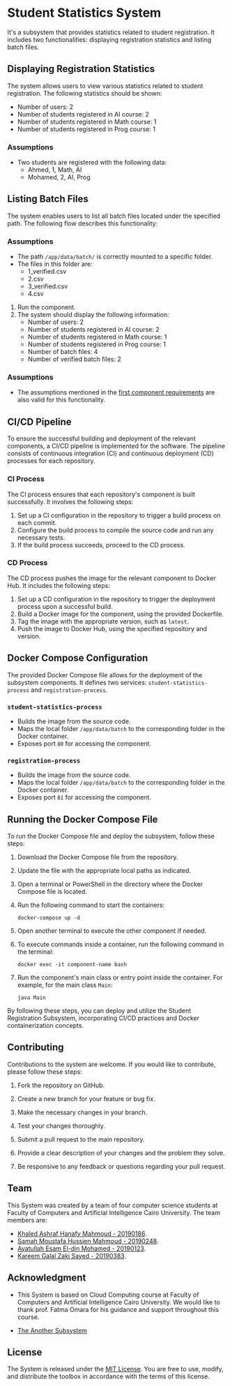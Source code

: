# Student Statistics System

It's a subsystem that provides statistics related to student registration. It includes two functionalities: displaying registration statistics and listing batch files.

## Displaying Registration Statistics

The system allows users to view various statistics related to student registration. The following statistics should be shown:

- Number of users: 2
- Number of students registered in AI course: 2
- Number of students registered in Math course: 1
- Number of students registered in Prog course: 1

### Assumptions

- Two students are registered with the following data:
  - Ahmed, 1, Math, AI
  - Mohamed, 2, AI, Prog

## Listing Batch Files

The system enables users to list all batch files located under the specified path. The following flow describes this functionality:

### Assumptions

- The path `/app/data/batch/` is correctly mounted to a specific folder.
- The files in this folder are:
  - 1_verified.csv
  - 2.csv
  - 3_verified.csv
  - 4.csv

1. Run the component.
2. The system should display the following information:
   - Number of users: 2
   - Number of students registered in AI course: 2
   - Number of students registered in Math course: 1
   - Number of students registered in Prog course: 1
   - Number of batch files: 4
   - Number of verified batch files: 2

### Assumptions

- The assumptions mentioned in the [first component requirements](https://github.com/KhaledAshrafH/Students-Registration-System) are also valid for this functionality.

## CI/CD Pipeline

To ensure the successful building and deployment of the relevant components, a CI/CD pipeline is implemented for the software. The pipeline consists of continuous integration (CI) and continuous deployment (CD) processes for each repository.

### CI Process

The CI process ensures that each repository's component is built successfully. It involves the following steps:

1. Set up a CI configuration in the repository to trigger a build process on each commit.
2. Configure the build process to compile the source code and run any necessary tests.
3. If the build process succeeds, proceed to the CD process.

### CD Process

The CD process pushes the image for the relevant component to Docker Hub. It includes the following steps:

1. Set up a CD configuration in the repository to trigger the deployment process upon a successful build.
2. Build a Docker image for the component, using the provided Dockerfile.
3. Tag the image with the appropriate version, such as `latest`.
4. Push the image to Docker Hub, using the specified repository and version.

## Docker Compose Configuration

The provided Docker Compose file allows for the deployment of the subsystem components. It defines two services: `student-statistics-process` and `registration-process`.

### `student-statistics-process`

- Builds the image from the source code.
- Maps the local folder `/app/data/batch` to the corresponding folder in the Docker container.
- Exposes port `80` for accessing the component.

### `registration-process`

- Builds the image from the source code.
- Maps the local folder `/app/data/batch` to the corresponding folder in the Docker container.
- Exposes port `81` for accessing the component.

## Running the Docker Compose File

To run the Docker Compose file and deploy the subsystem, follow these steps:

1. Download the Docker Compose file from the repository.
2. Update the file with the appropriate local paths as indicated.
3. Open a terminal or PowerShell in the directory where the Docker Compose file is located.
4. Run the following command to start the containers:

    ```
    docker-compose up -d
    ```

5. Open another terminal to execute the other component if needed.
6. To execute commands inside a container, run the following command in the terminal:

    ```
    docker exec -it component-name bash
    ```

7. Run the component's main class or entry point inside the container. For example, for the main class `Main`:

    ```
    java Main
    ```

By following these steps, you can deploy and utilize the Student Registration Subsystem, incorporating CI/CD practices and Docker containerization concepts.


## Contributing

Contributions to the system are welcome. If you would like to contribute, please follow these steps:

1. Fork the repository on GitHub.

2. Create a new branch for your feature or bug fix.

3. Make the necessary changes in your branch.

4. Test your changes thoroughly.

5. Submit a pull request to the main repository.

6. Provide a clear description of your changes and the problem they solve.

7. Be responsive to any feedback or questions regarding your pull request.

## Team

This System was created by a team of four computer science students at Faculty of Computers and Artificial Intelligence Cairo University. The team members are:

- [Khaled Ashraf Hanafy Mahmoud - 20190186](https://github.com/KhaledAshrafH).
- [Samah Moustafa Hussien Mahmoud - 20190248](https://github.com/Samah-20190248).
- [Ayatullah Esam El-din Mohamed - 20190123](https://github.com/oshaesam1).
- [Kareem Galal Zaki Sayed - 20190383](https://github.com/kareemgalall).


## Acknowledgment

- This System is based on Cloud Computing course at Faculty of Computers and Artificial Intelligence Cairo University. We would like to thank prof. Fatma Omara for his guidance and support throughout this course.

- [The Another Subsystem](https://github.com/KhaledAshrafH/Students-Registration-System)

## License

The System is released under the [MIT License](LICENSE.md). You are free to use, modify, and distribute the toolbox in accordance with the terms of this license.
